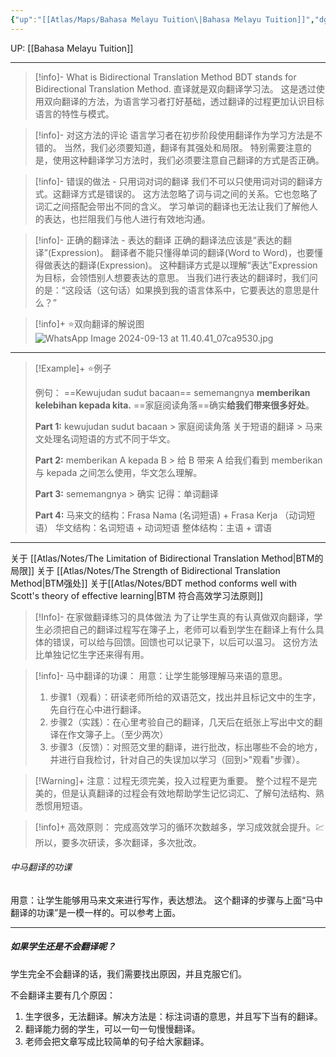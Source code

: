 ```yaml
---
{"up":"[[Atlas/Maps/Bahasa Melayu Tuition\|Bahasa Melayu Tuition]]","dg-publish":true,"permalink":"/atlas/notes/bidirectional-translation-method-for-bm/","dgPassFrontmatter":true}
---
```


UP: [[Bahasa Melayu Tuition]]

---
> [!info]- What is Bidirectional Translation Method
> BDT stands for Bidirectional Translation Method.
> 直译就是双向翻译学习法。
> 这是透过使用双向翻译的方法，为语言学习者打好基础，透过翻译的过程更加认识目标语言的特性与模式。

> [!info]- 对这方法的评论
> 语言学习者在初步阶段使用翻译作为学习方法是不错的。
> 当然，我们必须要知道，翻译有其强处和局限。
> 特别需要注意的是，使用这种翻译学习方法时，我们必须要注意自己翻译的方式是否正确。

> [!info]- 错误的做法 - 只用词对词的翻译
>我们不可以只使用词对词的翻译方式。这翻译方式是错误的。
> 这方法忽略了词与词之间的关系。它也忽略了词汇之间搭配会带出不同的含义。
> 学习单词的翻译也无法让我们了解他人的表达，也拦阻我们与他人进行有效地沟通。

> [!info]- 正确的翻译法 - 表达的翻译
> 正确的翻译法应该是“表达的翻译”(Expression)。
> 翻译者不能只懂得单词的翻译(Word to Word)，也要懂得做表达的翻译(Expression)。
> 这种翻译方式是以理解“表达”Expression为目标，会领悟别人想要表达的意思。
> 当我们进行表达的翻译时，我们问的是：“这段话（这句话）如果换到我的语言体系中，它要表达的意思是什么？”

> [!info]+ ⭐双向翻译的解说图
> ![WhatsApp Image 2024-09-13 at 11.40.41_07ca9530.jpg](/img/user/Atlas/Utilities/Images/WhatsApp%20Image%202024-09-13%20at%2011.40.41_07ca9530.jpg)

---
> [!Example]+ ⭐例子
>
> 例句：
> ==Kewujudan sudut bacaan== sememangnya **memberikan kelebihan kepada kita.**
> ==家庭阅读角落==确实**给我们带来很多好处**。
>
> **Part 1:**
> kewujudan sudut bacaan > 家庭阅读角落
> 关于短语的翻译 > 马来文处理名词短语的方式不同于华文。
> 
> **Part 2:**
> memberikan A kepada B >  给 B 带来 A
> 给我们看到 memberikan 与 kepada 之间怎么使用，华文怎么理解。
> 
> **Part 3:** 
> sememangnya > 确实
> 记得：单词翻译
>
> **Part 4:**
> 马来文的结构：Frasa Nama (名词短语) + Frasa Kerja （动词短语）
> 华文结构：名词短语 + 动词短语
> 整体结构：主语 + 谓语

---

关于 [[Atlas/Notes/The Limitation of Bidirectional Translation Method\|BTM的局限]] 
关于 [[Atlas/Notes/The Strength of Bidirectional Translation Method\|BTM强处]]
关于[[Atlas/Notes/BDT method conforms well with Scott's theory of effective learning\|BTM 符合高效学习法原则]]

> [!Info]- 在家做翻译练习的具体做法
> 为了让学生真的有认真做双向翻译，学生必须把自己的翻译过程写在簿子上，老师可以看到学生在翻译上有什么具体的错误，可以给与回馈。回馈也可以记录下，以后可以温习。
> 这份方法比单独记忆生字还来得有用。

> [!info]- 马中翻译的功课：
用意：让学生能够理解马来语的意思。
>
> 1. 步骤1（观看）：研读老师所给的双语范文，找出并且标记文中的生字，先自行在心中进行翻译。
>2. 步骤2（实践）：在心里考验自己的翻译，几天后在纸张上写出中文的翻译在作文簿子上。（至少两次）
> 3. 步骤3（反馈）：对照范文里的翻译，进行批改，标出哪些不会的地方，并进行自我检讨，针对自己的失误加以学习（回到>"观看"步骤）。

> [!Warning]+ 注意：过程无须完美，投入过程更为重要。
> 整个过程不是完美的，但是认真翻译的过程会有效地帮助学生记忆词汇、了解句法结构、熟悉惯用短语。

> [!info]+ 高效原则：
> 完成高效学习的循环次数越多，学习成效就会提升。💹
所以，要多次研读，多次翻译，多次批改。

###### 中马翻译的功课
用意：让学生能够用马来文来进行写作，表达想法。
这个翻译的步骤与上面“马中翻译的功课”是一模一样的。可以参考上面。

---
##### 如果学生还是不会翻译呢？
学生完全不会翻译的话，我们需要找出原因，并且克服它们。

不会翻译主要有几个原因：
1. 生字很多，无法翻译。解决方法是：标注词语的意思，并且写下当有的翻译。
2. 翻译能力弱的学生，可以一句一句慢慢翻译。
3. 老师会把文章写成比较简单的句子给大家翻译。
